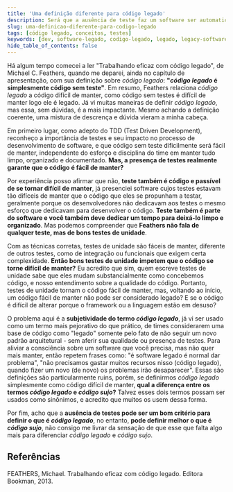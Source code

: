 ```yaml
---
title: 'Uma definição diferente para código legado'
description: Será que a ausência de teste faz um software ser automaticamente legado?
slug: uma-definicao-diferente-para-codigo-legado
tags: [código legado, conceitos, testes]
keywords: [dev, software-legado, codigo-legado, legado, legacy-software, legacy-code, legacy, teste, tests, teste-unidade, unit-tests]
hide_table_of_contents: false
---
```


Há algum tempo comecei a ler "Trabalhando eficaz com código legado", de Michael C. Feathers, quando me deparei, ainda no capítulo de apresentação, com sua definição sobre *código legado*: **"*código legado* é simplesmente código sem teste"**. Em resumo, Feathers relaciona *código legado* a código difícil de manter, como código sem testes é difícil de manter logo ele é legado. Já vi muitas maneiras de definir *código legado*, mas essa, sem dúvidas, é a mais impactante. Mesmo achando a definição coerente, uma mistura de descrença e dúvida vieram a minha cabeça.

<!-- truncate -->

Em primeiro lugar, como adepto do TDD (Test Driven Development), reconheço a importância de testes e seu impacto no processo de desenvolvimento de software, e que código sem teste dificilmente será fácil de manter, independente do esforço e disciplina do time em manter tudo limpo, organizado e documentado. **Mas, a presença de testes realmente garante que o código é fácil de manter?** 

Por experiência posso afirmar que não, **teste também é código e passível de se tornar difícil de manter**, já presenciei software cujos testes estavam tão difíceis de manter que o código que eles se propunham a testar, geralmente porque os desenvolvedores não dedicavam aos testes o mesmo esforço que dedicavam para desenvolver o código. **Teste também é parte do software e você também deve dedicar um tempo para deixá-lo limpo e organizado**. Mas podemos compreender que **Feathers não fala de qualquer teste, mas de bons testes de unidade**.

Com as técnicas corretas, testes de unidade são fáceis de manter, diferente de outros testes, como de integração ou funcionais que exigem certa complexidade. **Então bons testes de unidade impetem que o código se torne difícil de manter?** Eu acredito que sim, quem escreve testes de unidade sabe que eles mudam substancialmente como concebemos código, e nosso entendimento sobre a qualidade do código. Portanto, testes de unidade tornam o código fácil de manter, mas, voltando ao início, um código fácil de manter não pode ser considerado legado? E se o código é difícil de alterar porque o framework ou a linguagem estão em desuso?

O problema aqui é a **subjetividade do termo *código legado***, já vi ser usado como um termo mais pejorativo do que prático, de times considerarem uma base de código como "legado" somente pelo fato de não seguir um novo padrão arquitetural - sem aferir sua qualidade ou presença de testes. Para aliviar a consciência sobre um software que você precisa, mas não quer mais manter, então repetem frases como: "é software legado é normal dar problema", "não precisamos gastar muitos recursos nisso (código legado), quando fizer um novo (de novo) os problemas irão desaparecer". Essas são definições são particularmente ruins, porém, se definirmos *código legado* simplesmente como código difícil de manter, **qual a diferença entre os termos *código legado* e *código sujo*?** Talvez esses dois termos possam ser usados como sinônimos, e acredito que muitos os usem dessa forma.

Por fim, acho que a **ausência de testes pode ser um bom critério para definir o que é *código legado***, no entanto, **pode definir melhor o que é *código sujo***, não consigo me livrar da sensação de que esse que falta algo mais para diferenciar *código legado* e *código sujo*.

## Referências

FEATHERS, Michael. Trabalhando eficaz com código legado. Editora Bookman, 2013.
